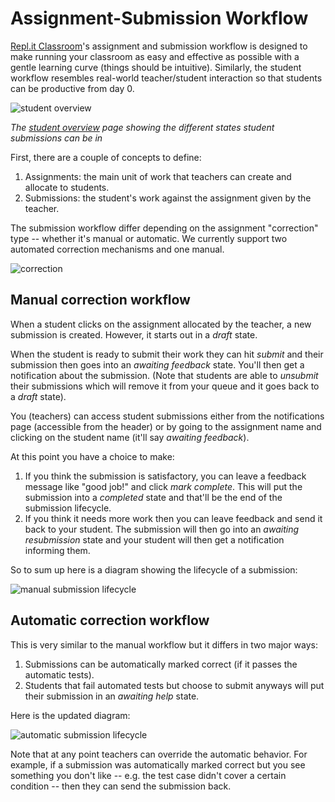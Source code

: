 # Assignment-Submission Workflow

[Repl.it Classroom](/site/classroom)'s assignment and submission workflow is
designed to make running your classroom as easy and effective as possible
with a gentle learning curve (things should be intuitive). Similarly, the
student workflow resembles real-world teacher/student interaction so that
students can be productive from day 0.

![student overview](https://i.imgur.com/5N4gMNj.jpg)

_The [student overview](/site/blog/classroomoverview) page
showing the different states student submissions can be in_

First, there are a couple of concepts to define:

1. Assignments: the main unit of work that teachers can create and allocate to
students.
2. Submissions: the student's work against the assignment given by the teacher.

The submission workflow differ depending on the assignment "correction" type --
whether it's manual or automatic. We currently support two automated correction
mechanisms and one manual.

![correction](https://replit.github.io/media/assignment-submission/correction.png)

## Manual correction workflow

When a student clicks on the assignment allocated by the teacher, a new
submission is created. However, it starts out in a _draft_ state.

When the student is ready to submit their work they can hit _submit_ and their
submission then goes into an _awaiting feedback_ state. You'll then get a
notification about the submission. (Note that students are able to _unsubmit_
their submissions which will remove it from your queue and it goes back to a
_draft_ state).

You (teachers) can access student submissions either from the notifications page (accessible
from the header) or by going to the assignment name and clicking on the student
name (it'll say _awaiting feedback_).

At this point you have a choice to make:

1. If you think the submission is satisfactory, you can leave a feedback message like "good job!" and click _mark
complete_. This will put the submission into a _completed_ state and that'll be
the end of the submission lifecycle.
2. If you think it needs more work then you can leave feedback and send it back
to your student. The submission will then go into an _awaiting resubmission_
state and your student will then get a notification informing them.

So to sum up here is a diagram showing the lifecycle of a submission:

![manual submission
 lifecycle](https://replit.github.io/media/assignment-submission/manual_submission_lifecycle.png)

## Automatic correction workflow

This is very similar to the manual workflow but it differs in two major ways:

1. Submissions can be automatically marked correct (if it passes the automatic tests).
2. Students that fail automated tests but choose to submit anyways will put
their submission in an _awaiting help_ state.

Here is the updated diagram:

![automatic submission
 lifecycle](https://replit.github.io/media/assignment-submission/automatic_submission_lifecycle.png)

Note that at any point teachers can override the automatic behavior. For
example, if a submission was automatically marked correct but you see something you
don't like -- e.g. the test case didn't cover a certain condition -- then they can
send the submission back.